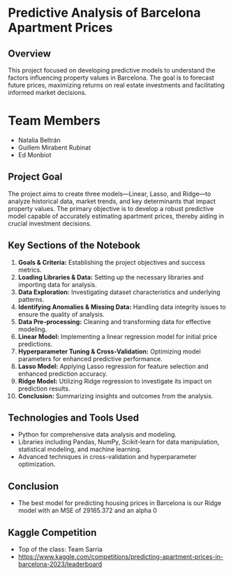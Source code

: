 # Predictive Analysis of Barcelona Apartment Prices

## Overview
This project focused on developing predictive models to understand the factors influencing property values in Barcelona. The goal is to forecast future prices, maximizing returns on real estate investments and facilitating informed market decisions.

# Team Members 
* Natalia Beltrán
* Guillem Mirabent Rubinat
* Ed Monbiot 

## Project Goal
The project aims to create three models—Linear, Lasso, and Ridge—to analyze historical data, market trends, and key determinants that impact property values. The primary objective is to develop a robust predictive model capable of accurately estimating apartment prices, thereby aiding in crucial investment decisions.

## Key Sections of the Notebook
1. **Goals & Criteria:** Establishing the project objectives and success metrics.
2. **Loading Libraries & Data:** Setting up the necessary libraries and importing data for analysis.
3. **Data Exploration:** Investigating dataset characteristics and underlying patterns.
4. **Identifying Anomalies & Missing Data:** Handling data integrity issues to ensure the quality of analysis.
5. **Data Pre-processing:** Cleaning and transforming data for effective modeling.
6. **Linear Model:** Implementing a linear regression model for initial price predictions.
7. **Hyperparameter Tuning & Cross-Validation:** Optimizing model parameters for enhanced predictive performance.
8. **Lasso Model:** Applying Lasso regression for feature selection and enhanced prediction accuracy.
9. **Ridge Model:** Utilizing Ridge regression to investigate its impact on prediction results.
10. **Conclusion:** Summarizing insights and outcomes from the analysis.

## Technologies and Tools Used
- Python for comprehensive data analysis and modeling.
- Libraries including Pandas, NumPy, Scikit-learn for data manipulation, statistical modeling, and machine learning.
- Advanced techniques in cross-validation and hyperparameter optimization.

## Conclusion
- The best model for predicting housing prices in Barcelona is our Ridge model with an MSE of 29165.372 and an alpha 0

## Kaggle Competition
- Top of the class: Team Sarria
- https://www.kaggle.com/competitions/predicting-apartment-prices-in-barcelona-2023/leaderboard





